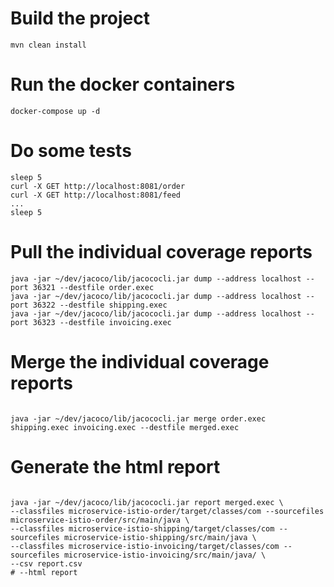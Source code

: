 # Build the project
```shell
mvn clean install
```
# Run the docker containers
```shell
docker-compose up -d
```

# Do some tests
```shell
sleep 5
curl -X GET http://localhost:8081/order
curl -X GET http://localhost:8081/feed
...
sleep 5

```

# Pull the individual coverage reports

```shell
java -jar ~/dev/jacoco/lib/jacococli.jar dump --address localhost --port 36321 --destfile order.exec
java -jar ~/dev/jacoco/lib/jacococli.jar dump --address localhost --port 36322 --destfile shipping.exec
java -jar ~/dev/jacoco/lib/jacococli.jar dump --address localhost --port 36323 --destfile invoicing.exec

```

# Merge the individual coverage reports
```shell

java -jar ~/dev/jacoco/lib/jacococli.jar merge order.exec shipping.exec invoicing.exec --destfile merged.exec
```

# Generate the html report
```shell

java -jar ~/dev/jacoco/lib/jacococli.jar report merged.exec \
--classfiles microservice-istio-order/target/classes/com --sourcefiles microservice-istio-order/src/main/java \
--classfiles microservice-istio-shipping/target/classes/com --sourcefiles microservice-istio-shipping/src/main/java \
--classfiles microservice-istio-invoicing/target/classes/com --sourcefiles microservice-istio-invoicing/src/main/java/ \
--csv report.csv
# --html report
```
